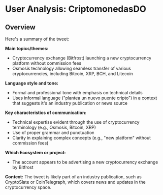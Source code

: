 # User Analysis: CriptomonedasDO

## Overview

Here's a summary of the tweet:

**Main topics/themes:** 
- Cryptocurrency exchange (Bitfrost) launching a new cryptocurrency platform without commission fees
- Osmosis technology allowing seamless transfer of various cryptocurrencies, including Bitcoin, XRP, BCH, and Litecoin

**Language style and tone:**
- Formal and professional tone with emphasis on technical details
- Uses informal language ("plantea un nuevo puente cripto") in a context that suggests it's an industry publication or news source

**Key characteristics of communication:**

* Technical expertise evident through the use of cryptocurrency terminology (e.g., Osmosis, Bitcoin, XRP)
* Use of proper grammar and punctuation
* Clarity in explaining complex concepts (e.g., "new platform" without commission fees)

**Which Ecosystem or project:** 
- The account appears to be advertising a new cryptocurrency exchange by Bitfrost

**Context:**
The tweet is likely part of an industry publication, such as CryptoSlate or CoinTelegraph, which covers news and updates in the cryptocurrency space.